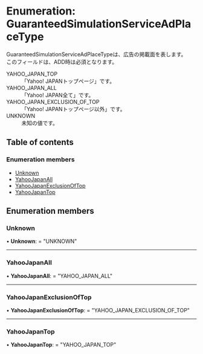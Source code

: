 # Enumeration: GuaranteedSimulationServiceAdPlaceType


<div lang=\"ja\"> GuaranteedSimulationServiceAdPlaceTypeは、広告の掲載面を表します。<br> このフィールドは、ADD時は必須となります。 </div>  <dl class=term>   <dt class=\"term__item\">YAHOO_JAPAN_TOP</dt>   <dd class=\"term__desc\"><span lang=\"ja\">「Yahoo! JAPANトップページ」です。</span></dd>   <dt class=\"term__item\">YAHOO_JAPAN_ALL</dt>   <dd class=\"term__desc\"><span lang=\"ja\">「Yahoo! JAPAN全て」です。</span></dd>   <dt class=\"term__item\">YAHOO_JAPAN_EXCLUSION_OF_TOP</dt>   <dd class=\"term__desc\"><span lang=\"ja\">「Yahoo! JAPANトップページ以外」です。</span></dd>   <dt class=\"term__item\">UNKNOWN</dt>   <dd class=\"term__desc\"><span lang=\"ja\">未知の値です。</span></dd> </dl>

## Table of contents

### Enumeration members

- [Unknown](guaranteedsimulationserviceadplacetype.md#unknown)
- [YahooJapanAll](guaranteedsimulationserviceadplacetype.md#yahoojapanall)
- [YahooJapanExclusionOfTop](guaranteedsimulationserviceadplacetype.md#yahoojapanexclusionoftop)
- [YahooJapanTop](guaranteedsimulationserviceadplacetype.md#yahoojapantop)

## Enumeration members

### Unknown

• **Unknown**: = "UNKNOWN"

___

### YahooJapanAll

• **YahooJapanAll**: = "YAHOO\_JAPAN\_ALL"

___

### YahooJapanExclusionOfTop

• **YahooJapanExclusionOfTop**: = "YAHOO\_JAPAN\_EXCLUSION\_OF\_TOP"

___

### YahooJapanTop

• **YahooJapanTop**: = "YAHOO\_JAPAN\_TOP"
